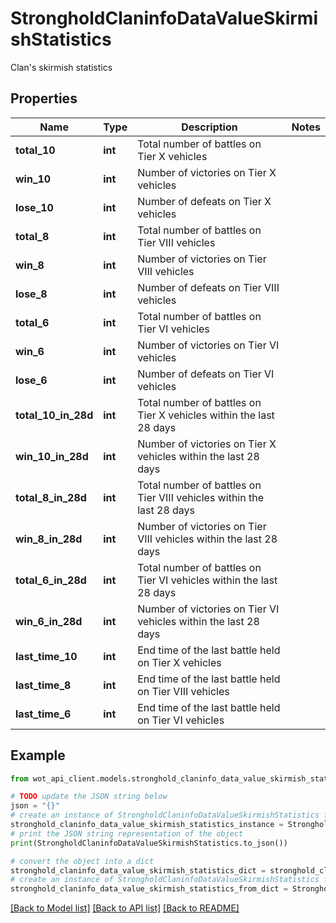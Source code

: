 # StrongholdClaninfoDataValueSkirmishStatistics

Clan's skirmish statistics

## Properties

Name | Type | Description | Notes
------------ | ------------- | ------------- | -------------
**total_10** | **int** | Total number of battles on Tier X vehicles | 
**win_10** | **int** | Number of victories on Tier X vehicles | 
**lose_10** | **int** | Number of defeats on Tier X vehicles | 
**total_8** | **int** | Total number of battles on Tier VIII vehicles | 
**win_8** | **int** | Number of victories on Tier VIII vehicles | 
**lose_8** | **int** | Number of defeats on Tier VIII vehicles | 
**total_6** | **int** | Total number of battles on Tier VI vehicles | 
**win_6** | **int** | Number of victories on Tier VI vehicles | 
**lose_6** | **int** | Number of defeats on Tier VI vehicles | 
**total_10_in_28d** | **int** | Total number of battles on Tier X vehicles within the last 28 days | 
**win_10_in_28d** | **int** | Number of victories on Tier X vehicles within the last 28 days | 
**total_8_in_28d** | **int** | Total number of battles on Tier VIII vehicles within the last 28 days | 
**win_8_in_28d** | **int** | Number of victories on Tier VIII vehicles within the last 28 days | 
**total_6_in_28d** | **int** | Total number of battles on Tier VI vehicles within the last 28 days | 
**win_6_in_28d** | **int** | Number of victories on Tier VI vehicles within the last 28 days | 
**last_time_10** | **int** | End time of the last battle held on Tier X vehicles | 
**last_time_8** | **int** | End time of the last battle held on Tier VIII vehicles | 
**last_time_6** | **int** | End time of the last battle held on Tier VI vehicles | 

## Example

```python
from wot_api_client.models.stronghold_claninfo_data_value_skirmish_statistics import StrongholdClaninfoDataValueSkirmishStatistics

# TODO update the JSON string below
json = "{}"
# create an instance of StrongholdClaninfoDataValueSkirmishStatistics from a JSON string
stronghold_claninfo_data_value_skirmish_statistics_instance = StrongholdClaninfoDataValueSkirmishStatistics.from_json(json)
# print the JSON string representation of the object
print(StrongholdClaninfoDataValueSkirmishStatistics.to_json())

# convert the object into a dict
stronghold_claninfo_data_value_skirmish_statistics_dict = stronghold_claninfo_data_value_skirmish_statistics_instance.to_dict()
# create an instance of StrongholdClaninfoDataValueSkirmishStatistics from a dict
stronghold_claninfo_data_value_skirmish_statistics_from_dict = StrongholdClaninfoDataValueSkirmishStatistics.from_dict(stronghold_claninfo_data_value_skirmish_statistics_dict)
```
[[Back to Model list]](../README.md#documentation-for-models) [[Back to API list]](../README.md#documentation-for-api-endpoints) [[Back to README]](../README.md)


